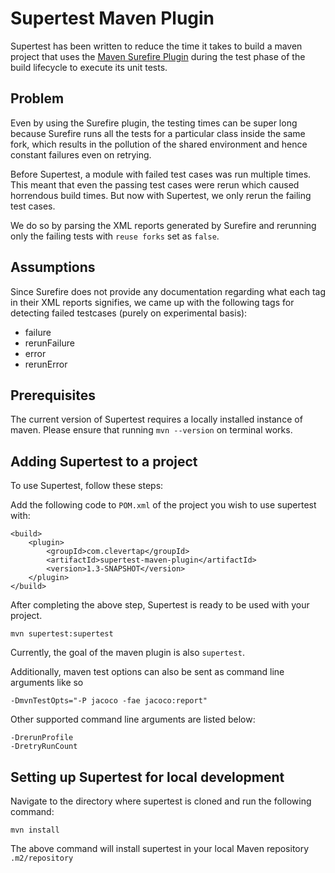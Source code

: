 # Supertest Maven Plugin
Supertest has been written to reduce the time it takes to build a maven project that uses the [Maven Surefire Plugin](https://maven.apache.org/surefire/maven-surefire-plugin/) during the test phase of the build lifecycle to execute its unit tests.

## Problem
Even by using the Surefire plugin, the testing times can be super long because Surefire runs all the tests for a particular class inside the same fork, which results in the pollution of the shared environment and hence constant failures even on retrying. 

Before Supertest, a module with failed test cases was run multiple times. This meant that even the passing test cases were rerun which caused horrendous build times. But now with Supertest, we only rerun the failing test cases.

We do so by parsing the XML reports generated by Surefire and rerunning only the failing tests with `reuse forks` set as `false`.


## Assumptions
Since Surefire does not provide any documentation regarding what each tag in their XML reports signifies, we came up with the following tags for detecting failed testcases (purely on experimental basis): 
* failure
* rerunFailure
* error
* rerunError

## Prerequisites
The current version of Supertest requires a locally installed instance of maven. Please ensure that running `mvn --version` on terminal works.

## Adding Supertest to a project

To use Supertest, follow these steps:

Add the following code to `POM.xml` of the project you wish to use supertest with:
```
<build>
    <plugin>
        <groupId>com.clevertap</groupId>
        <artifactId>supertest-maven-plugin</artifactId>
        <version>1.3-SNAPSHOT</version>
    </plugin>
</build>
```
After completing the above step, Supertest is ready to be used with your project.
```
mvn supertest:supertest
```
Currently, the goal of the maven plugin is also `supertest`.

Additionally, maven test options can also be sent as command line arguments like so
```
-DmvnTestOpts="-P jacoco -fae jacoco:report"
```
Other supported command line arguments are listed below:
```
-DrerunProfile
-DretryRunCount
```

## Setting up Supertest for local development


Navigate to the directory where supertest is cloned and run the following command:
```
mvn install
```
The above command will install supertest in your local Maven repository `.m2/repository`